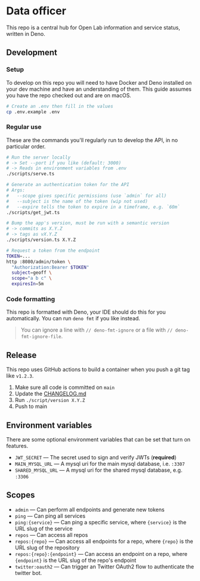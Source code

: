 # Data officer

This repo is a central hub for Open Lab information and service status, written
in Deno.

## Development

### Setup

To develop on this repo you will need to have Docker and Deno installed on your
dev machine and have an understanding of them. This guide assumes you have the
repo checked out and are on macOS.

```sh
# Create an .env then fill in the values
cp .env.example .env
```

### Regular use

These are the commands you'll regularly run to develop the API, in no particular
order.

```sh
# Run the server locally
# -> Set --port if you like (default: 3000)
# -> Reads in environment variables from .env
./scripts/serve.ts

# Generate an authentication token for the API
# Args:
#   --scope gives specific permissions (use `admin` for all)
#   --subject is the name of the token (wip not used)
#   --expire tells the token to expire in a timeframe, e.g. `60m`
./scripts/get_jwt.ts

# Bump the app's version, must be run with a semantic version
# -> commits as X.Y.Z
# -> tags as vX.Y.Z
./scripts/version.ts X.Y.Z

# Request a token from the endpoint
TOKEN=...
http :8080/admin/token \
  "Authorization:Bearer $TOKEN"
  subject=geoff \
  scope="a b c" \
  expiresIn=5m
```

### Code formatting

This repo is formatted with Deno, your IDE should do this for you automatically.
You can run `deno fmt` if you like instead.

> You can ignore a line with `// deno-fmt-ignore` or a file with
> `// deno-fmt-ignore-file`.

## Release

This repo uses GitHub actions to build a container when you push a git tag like
`v1.2.3`.

1. Make sure all code is committed on `main`
2. Update the [CHANGELOG.md](/CHANGELOG.md)
3. Run `./script/version X.Y.Z`
4. Push to main

## Environment variables

There are some optional environment variables that can be set that turn on
features.

- `JWT_SECRET` — The secret used to sign and verify JWTs (**required**)
- `MAIN_MYSQL_URL` — A mysql uri for the main mysql database, i.e. `:3307`
- `SHARED_MYSQL_URL` — A mysql uri for the shared mysql database, e.g. `:3306`

## Scopes

- `admin` — Can perform all endpoints and generate new tokens
- `ping` — Can ping all services
- `ping:{service}` — Can ping a specific service, where `{service}` is the URL slug of the service
- `repos` — Can access all repos
- `repos:{repo}` — Can access all endpoints for a repo, where `{repo}` is the URL slug of the repository
- `repos:{repo}:{endpoint}` — Can access an endpoint on a repo, where `{endpoint}` is the URL slug of the repo's endpoint
- `twitter:oauth2` — Can trigger an Twitter OAuth2 flow to authenticate the twitter bot.
